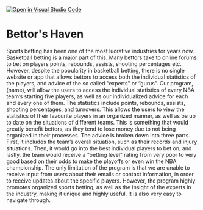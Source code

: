 [![Open in Visual Studio Code](https://classroom.github.com/assets/open-in-vscode-f059dc9a6f8d3a56e377f745f24479a46679e63a5d9fe6f495e02850cd0d8118.svg)](https://classroom.github.com/online_ide?assignment_repo_id=6728864&assignment_repo_type=AssignmentRepo)
# Bettor's Haven

Sports betting has been one of the most lucrative industries for years now. Basketball betting is a major part of this. Many bettors take to online forums to bet on players points, rebounds, assists, shooting percentages etc. However, despite the popularity in basketball betting, there is no single website or app that allows bettors to access both the individual statistics of the players, and advice of the so called “experts” or “gurus”. Our program, (name), will allow the users to access the individual statistics of every NBA team’s starting five players, as well as our individualized advice for each and every one of them. The statistics include points, rebounds, assists, shooting percentages, and turnovers.  This allows the users to view the statistics of their favourite players in an organized manner, as well as be up to date on the situations of different teams. This is something that would greatly benefit bettors, as they tend to lose money due to not being organized in their processes. The advice is broken down into three parts. First, it includes the team’s overall situation, such as their records and injury situations. Then, it would go into the best individual players to bet on, and lastly, the team would receive a “betting level” rating from very poor to very good based on their odds to make the playoffs or even win the NBA championship. The only limitation of the program is that we are unable to receive input from users about their emails or contact information, in order to receive updates about the specific players. However, the program highly promotes organized sports betting, as well as the insight of the experts in the industry, making it unique and highly useful. It is also very easy to navigate through. 

